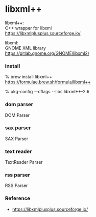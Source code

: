 libxml++
===============

libxml++: <br/>
C++ wrapper for libxml <br/>
https://libxmlplusplus.sourceforge.io/ <br/>

libxml: <br/>
GNOME XML library <br/>
https://gitlab.gnome.org/GNOME/libxml2/ <br/>

###  install 
% brew install libxml++ <br/>
https://formulae.brew.sh/formula/libxml++ <br/>

% pkg-config --cflags --libs libxml++-2.6 <br/>

### dom parser
DOM Parser <br/>

### sax parser
SAX Parser <br/>

### text reader
TextReader Parser <br/>

### rss parser
RSS Parser <br/>

### Reference <br/>
- https://libxmlplusplus.sourceforge.io/ 

